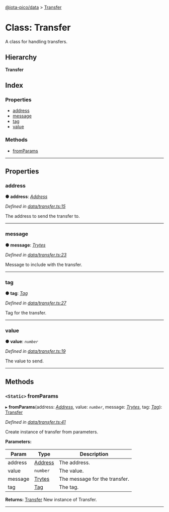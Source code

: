 [@iota-pico/data](../README.md) > [Transfer](../classes/transfer.md)

# Class: Transfer

A class for handling transfers.

## Hierarchy

**Transfer**

## Index

### Properties

* [address](transfer.md#address)
* [message](transfer.md#message)
* [tag](transfer.md#tag)
* [value](transfer.md#value)

### Methods

* [fromParams](transfer.md#fromparams)

---

## Properties

<a id="address"></a>

###  address

**● address**: *[Address](address.md)*

*Defined in [data/transfer.ts:15](https://github.com/iota-pico/data/blob/de666e2/src/data/transfer.ts#L15)*

The address to send the transfer to.

___
<a id="message"></a>

###  message

**● message**: *[Trytes](trytes.md)*

*Defined in [data/transfer.ts:23](https://github.com/iota-pico/data/blob/de666e2/src/data/transfer.ts#L23)*

Message to include with the transfer.

___
<a id="tag"></a>

###  tag

**● tag**: *[Tag](tag.md)*

*Defined in [data/transfer.ts:27](https://github.com/iota-pico/data/blob/de666e2/src/data/transfer.ts#L27)*

Tag for the transfer.

___
<a id="value"></a>

###  value

**● value**: *`number`*

*Defined in [data/transfer.ts:19](https://github.com/iota-pico/data/blob/de666e2/src/data/transfer.ts#L19)*

The value to send.

___

## Methods

<a id="fromparams"></a>

### `<Static>` fromParams

▸ **fromParams**(address: *[Address](address.md)*, value: *`number`*, message: *[Trytes](trytes.md)*, tag: *[Tag](tag.md)*): [Transfer](transfer.md)

*Defined in [data/transfer.ts:41](https://github.com/iota-pico/data/blob/de666e2/src/data/transfer.ts#L41)*

Create instance of transfer from parameters.

**Parameters:**

| Param | Type | Description |
| ------ | ------ | ------ |
| address | [Address](address.md) |  The address. |
| value | `number` |  The value. |
| message | [Trytes](trytes.md) |  The message for the transfer. |
| tag | [Tag](tag.md) |  The tag. |

**Returns:** [Transfer](transfer.md)
New instance of Transfer.

___

